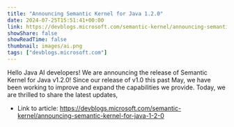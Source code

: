 ```yaml
---
title: "Announcing Semantic Kernel for Java 1.2.0"
date: 2024-07-25T15:51:41+00:00
link: https://devblogs.microsoft.com/semantic-kernel/announcing-semantic-kernel-for-java-1-2-0
showShare: false
showReadTime: false
thumbnail: images/ai.png
tags: ["devblogs.microsoft.com"]
---
```

Hello Java AI developers! We are announcing the release of Semantic Kernel for Java v1.2.0! Since our release of v1.0 this past May, we have been working to improve and expand the capabilities we provide. Today, we are thrilled to share the latest updates,

- Link to article: https://devblogs.microsoft.com/semantic-kernel/announcing-semantic-kernel-for-java-1-2-0